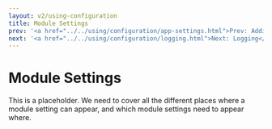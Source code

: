 ```yaml
---
layout: v2/using-configuration
title: Module Settings
prev: '<a href="../../using/configuration/app-settings.html">Prev: Adding App Settings To Your Config File</a>'
next: '<a href="../../using/configuration/logging.html">Next: Logging</a>'
---
```


# Module Settings

This is a placeholder. We need to cover all the different places where a module setting can appear, and which module settings need to appear where.